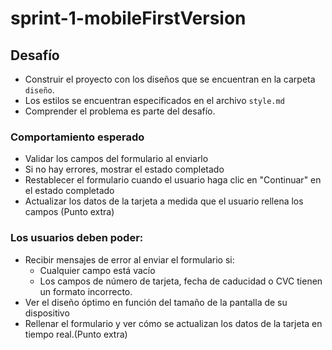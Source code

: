 # sprint-1-mobileFirstVersion
## Desafío

- Construir el proyecto con los diseños que se encuentran en la carpeta `diseño`.
- Los estilos se encuentran especificados en el archivo `style.md`
- Comprender el problema es parte del desafío.

### Comportamiento esperado

- Validar los campos del formulario al enviarlo
- Si no hay errores, mostrar el estado completado
- Restablecer el formulario cuando el usuario haga clic en "Continuar" en el estado completado
- Actualizar los datos de la tarjeta a medida que el usuario rellena los campos (Punto extra)

### Los usuarios deben poder:

- Recibir mensajes de error al enviar el formulario si:
  - Cualquier campo está vacío
  - Los campos de número de tarjeta, fecha de caducidad o CVC tienen un formato incorrecto.
- Ver el diseño óptimo en función del tamaño de la pantalla de su dispositivo
- Rellenar el formulario y ver cómo se actualizan los datos de la tarjeta en tiempo real.(Punto extra)
